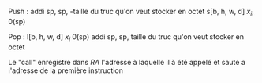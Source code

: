 Push : 
addi sp, sp, -taille du truc qu'on veut stocker en octet
s\[b, h, w, d\] $x_{i}$, 0(sp)

Pop :
l\[b, h, w, d\] $x_{i}$ 0(sp)
addi sp, sp, taille du truc qu'on veut stocker en octet

Le "call" enregistre dans $RA$  l'adresse à laquelle il à été appelé et saute a l'adresse de la première instruction 